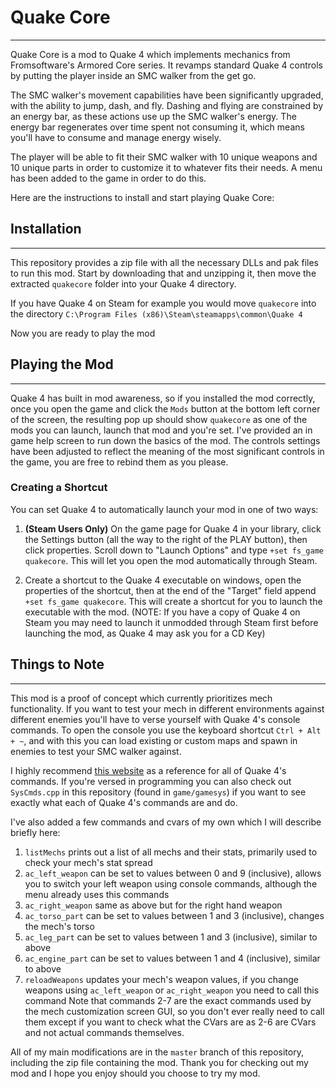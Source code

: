 # Quake Core
---
Quake Core is a mod to Quake 4 which implements mechanics from Fromsoftware's Armored Core series. It revamps standard Quake 4 controls by putting the player inside an SMC walker from the get go.

The SMC walker's movement capabilities have been significantly upgraded, with the ability to jump, dash, and fly. Dashing and flying are constrained by an energy bar, as these actions use up the SMC walker's energy. The energy bar regenerates over time spent not consuming it, which means you'll have to consume and manage energy wisely.

The player will be able to fit their SMC walker with 10 unique weapons and 10 unique parts in order to customize it to whatever fits their needs. A menu has been added to the game in order to do this.

Here are the instructions to install and start playing Quake Core:

## Installation
---
This repository provides a zip file with all the necessary DLLs and pak files to run this mod. Start by downloading that and unzipping it, then move the extracted `quakecore` folder into your Quake 4 directory.

If you have Quake 4 on Steam for example you would move `quakecore` into the directory
`C:\Program Files (x86)\Steam\steamapps\common\Quake 4`

Now you are ready to play the mod

## Playing the Mod
---
Quake 4 has built in mod awareness, so if you installed the mod correctly, once you open the game and click the `Mods` button at the bottom left corner of the screen, the resulting pop up should show `quakecore` as one of the mods you can launch, launch that mod and you're set. I've provided an in game help screen to run down the basics of the mod. The controls settings have been adjusted to reflect the meaning of the most significant controls in the game, you are free to rebind them as you please.

### Creating a Shortcut
You can set Quake 4 to automatically launch your mod in one of two ways:

1. **(Steam Users Only)** On the game page for Quake 4 in your library, click the Settings button (all the way to the right of the PLAY button), then click properties. Scroll down to "Launch Options" and type `+set fs_game quakecore`. This will let you open the mod automatically through Steam.
   
2. Create a shortcut to the Quake 4 executable on windows, open the properties of the shortcut, then at the end of the "Target" field append `+set fs_game quakecore`. This will create a shortcut for you to launch the executable with the mod. (NOTE: If you have a copy of Quake 4 on Steam you may need to launch it unmodded through Steam first before launching the mod, as Quake 4 may ask you for a CD Key)

## Things to Note
---
This mod is a proof of concept which currently prioritizes mech functionality. If you want to test your mech in different environments against different enemies you'll have to verse yourself with Quake 4's console commands. To open the console you use the keyboard shortcut `Ctrl + Alt + ~`, and with this you can load existing or custom maps and spawn in enemies to test your SMC walker against.

I highly recommend [this website](https://modwiki.dhewm3.org/Commands_(Quake_4)) as a reference for all of Quake 4's commands. If you're versed in programming you can also check out `SysCmds.cpp` in this repository (found in `game/gamesys`) if you want to see exactly what each of Quake 4's commands are and do.

I've also added a few commands and cvars of my own which I will describe briefly here:
1. `listMechs` prints out a list of all mechs and their stats, primarily used to check your mech's stat spread
2. `ac_left_weapon` can be set to values between 0 and 9 (inclusive), allows you to switch your left weapon using console commands, although the menu already uses this commands
3. `ac_right_weapon` same as above but for the right hand weapon
4. `ac_torso_part` can be set to values between 1 and 3 (inclusive), changes the mech's torso
5. `ac_leg_part` can be set to values between 1 and 3 (inclusive), similar to above
6. `ac_engine_part` can be set to values between 1 and 4 (inclusive), similar to above
7. `reloadWeapons` updates your mech's weapon values, if you change weapons using `ac_left_weapon` or `ac_right_weapon` you need to call this command
Note that commands 2-7 are the exact commands used by the mech customization screen GUI, so you don't ever really need to call them except if you want to check what the CVars are as 2-6 are CVars and not actual commands themselves.

All of my main modifications are in the `master` branch of this repository, including the zip file containing the mod. Thank you for checking out my mod and I hope you enjoy should you choose to try my mod.
